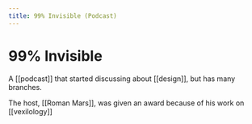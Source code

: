 ```yaml
---
title: 99% Invisible (Podcast)
---
```


# 99% Invisible
A [[podcast]] that started discussing about [[design]], but has many branches. 

The host, [[Roman Mars]], was given an award because of his work on [[vexilology]]